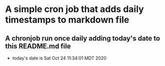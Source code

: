 A simple cron job that adds daily timestamps to markdown file
============================================================
## A chronjob run once daily adding today's date to this README.md file
* today's date is Sat Oct 24 11:34:01 MDT 2020
